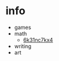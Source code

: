 # info
* games
* math
  * [6k31nc7kx4](https://github.com/06C16ADF0FDA61C60A4FA6310136AF4A/6k31nc7kx4)
* writing
* art
